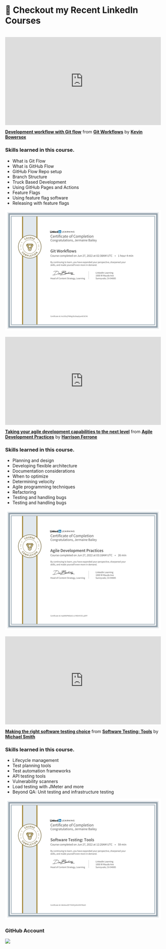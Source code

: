 <h1>👀 Checkout my Recent LinkedIn Courses</h1>

<br>
<div style="position:relative;height:0;padding-bottom:56.25%"><iframe width="640" height="360" src="https://www.linkedin.com/learning/embed/git-workflows/development-workflow-with-git-flow?autoplay=false&claim=AQHyen3te7zTegAAAYGiwayQWqZ4QkjhmHcII_DYNhYkFhAey_Y7p3h4MysQdpxJcJVY_OcS_XicnnIPbanaBsY_JLnWeENLd-rJS1UYv0HV7IEc2ZGwxIvCsBKkY2VjtdmxzpYd4bO0CjglPP2XNOhy8CzS_xPVUyMrFpC77KGFiDXahX29gX1mj23wockBqSupzX4KG4vQosr5Zt9tj4hln_vnhCOChcixXTwrEruM1xBImmNEurJLxi1jXiLrX75Ry85BTb08QqvhxqPKExvWUtg3eXb6F8HyhJeqDYN1M8LKGCAX1zLxs6y2KfLgZDUd6AnczmBBkF-LOroTTqeEW8SJbJrdO9wqq_F9DErXJ1qGeKzdz9-nRiwex2xcgW95Vsun-_lP-TwR5R-5taHFqG7-G2JP825GsYHTuV_tY_eTY_6BMwI67V5w4qzR4uQf6fuzCDWMqllt8K9_X8d9kAgitBZJFZWnF9r5-25b2hBkPnVb3vzNcDBMprDzjmUs4sj1RTme-pAjsdaR1hlwcRH7V5XC2I-tmuhywazJoWLWOj6oj5m-yHwhvoMIPSnXqXO61-7LrF3w0yJwEL0cGll1J08iJYqhYsj7ZWl94Tgu4cORBb95X4ERCLuHUZDc9uS5PzZLZFJfvsj4dP8fOGxQ1EWtGD7J4DNsN4nWyW5kQWLPq0T7FOtpw6jTPf534UkBACVz_oiCNNVNNhhZTZwHos5MyYbGLjROuF-fZFhGoxlB3e_Gjkt-ElmgAwvjVa6-AwOSNsKSe3LiEOSPByWxIMIBdInfBLnI67XRWJvr7KoBNLrILKBIThJCSWSS4kC5vxsS9xjw0SU3pkktM6N8bhIQ33fVUbnkkaILl_Jw77TNpSfgl8V_ptdaVjd7Ce5UZsd92s86mL4SU8UVM4dcFI9LGcx1BNpz1QtBU-5fnK1uBMZEEeJPk63ZJnf5fagMfYI3y8w96DBSxN-7ZIK6HDevzRKhcKJM0IPu8J_Kr-smOUiDEelUhxb7YYzhIVM6A0IJKrv8rxIc00BluJdDhgkTAqrb1H77xC5i3dW0O6CDQBcD73-LVFNjVKauq3x-xdtkAaCxmLxpFIhcFAIVtPi8Do6_QLy_RK12utCFgxb-VhF3KeqgUazBZPr7vD37ej_E1g2xOwtaxVPIVc5ucjef71Ma&lipi=urn%3Ali%3Apage%3Ad_learning_content%3BRC%2FN4pFHQQ%2B7EFlQdifrPg%3D%3D&licu" mozallowfullscreen="true" webkitallowfullscreen="true" allowfullscreen="true" frameborder="0" style="position:absolute;width:100%;height:100%;left:0"></iframe></div><p><strong><a href="https://www.linkedin.com/learning/git-workflows/development-workflow-with-git-flow?trk=embed_lil">Development workflow with Git flow</a></strong> from <strong><a href="https://www.linkedin.com/learning/git-workflows?trk=embed_lil">Git Workflows</a></strong> by <strong><a href="https://www.linkedin.com/learning/instructors/kevin-bowersox?trk=embed_lil">Kevin Bowersox</a></strong></p>

<h3>Skills learned in this course.</h3>

<ul>
<li>What is Git Flow</li>
<li>What is GitHub Flow</li>
<li>GitHub Flow Repo setup</li>
<li>Branch Structure</li>
<li>Truck Based Development</li>
<li>Using GitHub Pages and Actions</li>
<li>Feature Flags</li>
<li>Using feature flag software</li>
<li>Releasing with feature flags</li>
</ul>

<img src='./assets/gitworkflow.png'>

<br>
<br>

<div style="position:relative;height:0;padding-bottom:56.25%"><iframe width="640" height="360" src="https://www.linkedin.com/learning/embed/agile-development-practices/taking-your-agile-development-capabilities-to-the-next-level?autoplay=false&claim=AQHtMt9smpoQJAAAAYGjW2FvZVRsfgojnUDo8ygEYmUW-JciQLewn_6P90hH5bSofvharyCjbcM4X0ZSj5kZGSBCoAhEpACZYFCoceEbjtKCKwjyCtCAG2YdVmKpHiu9IeR-s1taV7VCpPjMODQ5W3PK_7y1bHjVmeb0AG-AxAqXhBeB5hwIqMRYSOIL5EOQ-71iisL3C5jZ2sXioT5uwIujLJVdKpTr0o9TdgZ0EyTM20ilP2hWM5j0zzCZ-qhFjxJPN0k9XVnjJL98jijZ5sqApIAZA4v0HfQzbhJGflMfUbgeVE5JcqfUAAr9ulb_HD0wqs0xPe63FONWFjVDBrkPyGCsuSTW8h8kHofH0VrJaV3UDLxw6i2XMG2gNjNzYeYPK2jUQoGTnrWIWvOLBemVFuuZphVzcuuK39mZiSxdDeacd8218xC98tWK5PTqJXGsDpRVkPG28xjPrabRKA57e-lNoMr7kI10rrhhjCecinrOl35tHPDQlhYxFIweX_J2P945FAfDb0L4UCtN5fkwv4EA8tpdrTmaPRgHYW78CpN2dVs6NFXJ_E4OAWo0Fa8oCKhEUihkgZLOgqL3vlRlz3HOIJe6juGxJwpCW_ZetsI3Hefn8dtjAH9rUXtA1RQTg7RKbO9B7_c6hyUBQ5ZgYiEc242uWFAqjJ0CgYmDy9UIIhy0kWmC8xH4S4RhaPoRlC2zAVKnOfMGcPqkp26g5p17K4EyXg0ft22Em80Wh8MVmuynb6ikpq40TDPoKf_j9B5ayGUKObXGvdqZyrJPmxoWKBhascCGxuFffwWqTxtTgsO2HT_LxEFJVwY1BSOo6aVlJZmVobF8d8SVHSGd_-nhJNaQzrAE21Qw6fD5v3cUGkb0NJKzC_Zmo2mjoCTpwR4ajkTAZ9N5QVayzj8VMcylqXRCvJdQsSsj4cBbmHFiTuCcG9q7Y_A5ZbJeo8urp14DNKFMHHcE7XNaKXji9_oFowdfGAvbkMPVC9djmK_qSeYIOG5USlpPdjfEXy1FOaGcP8kdMl6SV64uYBOrSC7qwJ30PVcEkJwPizmbj4t0_k_-7BvJDOPVyIl2edsgDbNKrz7HrvGURTM7_3tpRlE0pCRAYTd4qusmrs4tJIxE_ijeSk0qXiWH3o23iPMt3kmN_LzWVi2EGXmV_uHKLoeMoSo&lipi=urn%3Ali%3Apage%3Ad_learning_content%3BbtxeWXRnRV6OiYjcP5XgpQ%3D%3D&licu" mozallowfullscreen="true" webkitallowfullscreen="true" allowfullscreen="true" frameborder="0" style="position:absolute;width:100%;height:100%;left:0"></iframe></div><p><strong><a href="https://www.linkedin.com/learning/agile-development-practices/taking-your-agile-development-capabilities-to-the-next-level?trk=embed_lil">Taking your agile development capabilities to the next level</a></strong> from <strong><a href="https://www.linkedin.com/learning/agile-development-practices?trk=embed_lil">Agile Development Practices</a></strong> by <strong><a href="https://www.linkedin.com/learning/instructors/harrison-ferrone?trk=embed_lil">Harrison Ferrone</a></strong></p>

<h3>Skills learned in this course.</h3>

<ul>
<li>Planning and design</li>
<li>Developing flexible architecture</li>
<li>Documentation considerations</li>
<li>When to optimize</li>
<li>Determining velocity</li>
<li>Agile programming techniques</li>
<li>Refactoring</li>
<li>Testing and handling bugs</li>
<li>Testing and handling bugs</li>
</ul>

<img src='./assets/agiledevelopment.png'>

<br>
<br>

<div style="position:relative;height:0;padding-bottom:56.25%"><iframe width="640" height="360" src="https://www.linkedin.com/learning/embed/software-testing-tools/making-the-right-software-testing-choice?autoplay=false&claim=AQFc7YpP7NScJwAAAYGjvScEWBCgCCu_ic9VD1KFnnX-dWWUTfnxwz_zosZsdCLPp_aRkwYLE5HboyWCUr40_NUnajTy0FZdHb4t7Oyf9lnakas0Cb8b9WAJX_0uaSUV7hYNFrExfaYvWs6_PSURU_ACb-LWpN5_SW8R49g91OY1_FzkwNy0jJI5juq9BVpxrXReYrjVFcOpmLUITC94IWnX4I8mJ8S5VbvO8v5aiNl2R-GRA6UuhwkkL0NPYVG3Nig9KTex_G41YuTSkZLTCPjfDK8JdxGPBGIn6CGb0rM3P9GJKN-mByFbjH3R5Vxl4Az9hOngj3qcTkdQldDnFzEoKuzwoqPZz0hItRhf5utV2lI7oMK6qRk7HUS5pOaaxrkxTCNNWdGEwli9YoLiKa6KuUh8l8ZeYHilaYidHlMy5jYyvLelXJfXb3TCqSp7ftdtiC_bGuRy6HUDHA0TKAPI0hCkDCE279Q67KoZZpJbbTxE45hwsk_Ntu8PcaeufS6Rfy2gC2PaHv3CdNnKP3_jWUoD1UETMnpdRoHHtJNnKsuwy0zMajS2Sk8AEMbnOzqsSYEe9sRcy2hBv5pNimxuWTaiCxlgoPHEG5RDLfGH58bJgw_umr8okXq_JpJZC21Yy9RPmaDdfyNiJLVWnKoj6hx1EFUzYWoGn1WjVlPK7sjw7zxJGSkGixccduyJbih0PT40S5AmRnJtCW1YHIAfP2S3bIAIOEI2ACDl_wwMGQ0OuBIkZIB372HZv4NfTTmvIIICtNkKuYLrkVoNWwWeZEW7wIcFmY2M4AFf1tfWQFUnBiGxthtqsZQvrs8RjLJicqHLTgje3dkT2eKxxVb3j_gd6ch0_Ab9IeLuJQTBhtd5Mrm8hm7C7TbQ21Cme8gi2e76H3mlpDbJAM0L7lYY20TGWGcDdKj7Htl8VGEGjF59sWS0qTY4P4K84k7f8lXsDRjoSosIjYhn5TpQm_HPBEaBbCFhp7yXBlS8FTGqsM3ievUAvwPi01DnArvo5j072bmZbK6yhAkes_cFBQ2QF40uNtSRzGEWLBVFjhZU6LOMG0ROEggE9pdamzcNoNTWveJVRKBzQlq9DYmAAx8yRVcnjXvGbNEHxjAMeqoYZlEF5OX9VyvwcqEx-32yeLMbYQTOB8E6Z3iV-ME6G8xdr8ljixe_PPNa&lipi=urn%3Ali%3Apage%3Ad_learning_content%3BvpUTI2PtQHWM%2BtUbjqWYEQ%3D%3D&licu" mozallowfullscreen="true" webkitallowfullscreen="true" allowfullscreen="true" frameborder="0" style="position:absolute;width:100%;height:100%;left:0"></iframe></div><p><strong><a href="https://www.linkedin.com/learning/software-testing-tools/making-the-right-software-testing-choice?trk=embed_lil">Making the right software testing choice</a></strong> from <strong><a href="https://www.linkedin.com/learning/software-testing-tools?trk=embed_lil">Software Testing: Tools</a></strong> by <strong><a href="https://www.linkedin.com/learning/instructors/michael-smith-2?trk=embed_lil">Michael Smith</a></strong></p>

<h3>Skills learned in this course.</h3>

<ul>
<li>Lifecycle management</li>
<li>Test planning tools</li>
<li>Test automation frameworks</li>
<li>API testing tools</li>
<li>Vulnerability scanners</li>
<li>Load testing with JMeter and more</li>
<li>Beyond QA: Unit testing and infrastructure testing</li>
</ul>

<img src='./assets/softwaretesting.png'>

<h3>GitHub Account</h3>
 <a href="https://github.com/Jermaine-rbg/Jermaine-rbg.github.io">

 <img src='./Jermaine-rbg.github.io.png'>



